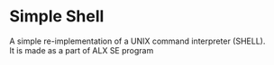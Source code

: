 # Simple Shell

A simple re-implementation of a UNIX command interpreter (SHELL).  
It is made as a part of ALX SE program
